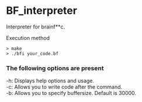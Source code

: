 # BF_interpreter

Interpreter for brainf**c.

Execution method

```shell
> make
> ./bfi your_code.bf
```

### The following options are present

-h: Displays help options and usage.   
-c: Allows you to write code after the command.   
-b: Allows you to specify buffersize. Default is 30000.   
